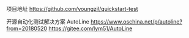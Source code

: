 项目地址
https://github.com/youngzil/quickstart-test



开源自动化测试解决方案 AutoLine
https://www.oschina.net/p/autoline?from=20180520
https://gitee.com/lym51/AutoLine

